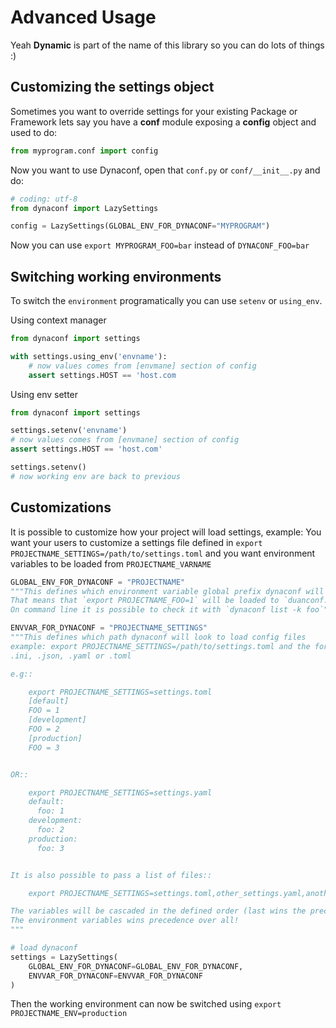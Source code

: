 # Advanced Usage

Yeah **Dynamic** is part of the name of this library so you can do lots of things :)

## Customizing the settings object

Sometimes you want to override settings for your existing Package or Framework
lets say you have a **conf** module exposing a **config** object and used to do:

```python
from myprogram.conf import config
```

Now you want to use Dynaconf, open that `conf.py` or `conf/__init__.py` and do:

```python
# coding: utf-8
from dynaconf import LazySettings

config = LazySettings(GLOBAL_ENV_FOR_DYNACONF="MYPROGRAM")
```

Now you can use `export MYPROGRAM_FOO=bar` instead of `DYNACONF_FOO=bar`

## Switching working environments

To switch the `environment` programatically you can use `setenv` or `using_env`.

Using context manager

```python
from dynaconf import settings

with settings.using_env('envname'):
    # now values comes from [envmane] section of config
    assert settings.HOST == 'host.com
```

Using env setter

```python
from dynaconf import settings

settings.setenv('envname')
# now values comes from [envmane] section of config
assert settings.HOST == 'host.com'

settings.setenv()
# now working env are back to previous
```

## Customizations

It is possible to customize how your project will load settings, example: You want your users to customize a settings file defined in `export PROJECTNAME_SETTINGS=/path/to/settings.toml` and you want environment variables to be loaded from `PROJECTNAME_VARNAME`


```python
GLOBAL_ENV_FOR_DYNACONF = "PROJECTNAME"
"""This defines which environment variable global prefix dynaconf will load
That means that `export PROJECTNAME_FOO=1` will be loaded to `duanconf.settings.FOO
On command line it is possible to check it with `dynaconf list -k foo`"""

ENVVAR_FOR_DYNACONF = "PROJECTNAME_SETTINGS"
"""This defines which path dynaconf will look to load config files
example: export PROJECTNAME_SETTINGS=/path/to/settings.toml and the format can be
.ini, .json, .yaml or .toml

e.g::

    export PROJECTNAME_SETTINGS=settings.toml
    [default]
    FOO = 1
    [development]
    FOO = 2
    [production]
    FOO = 3


OR::

    export PROJECTNAME_SETTINGS=settings.yaml
    default:
      foo: 1
    development:
      foo: 2
    production:
      foo: 3


It is also possible to pass a list of files::

    export PROJECTNAME_SETTINGS=settings.toml,other_settings.yaml,another.json

The variables will be cascaded in the defined order (last wins the precedence)
The environment variables wins precedence over all!
"""

# load dynaconf
settings = LazySettings(
    GLOBAL_ENV_FOR_DYNACONF=GLOBAL_ENV_FOR_DYNACONF,
    ENVVAR_FOR_DYNACONF=ENVVAR_FOR_DYNACONF
)
```

Then the working environment can now be switched using `export PROJECTNAME_ENV=production`
